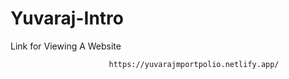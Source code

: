 # Yuvaraj-Intro
Link for Viewing A  Website

                          https://yuvarajmportpolio.netlify.app/
